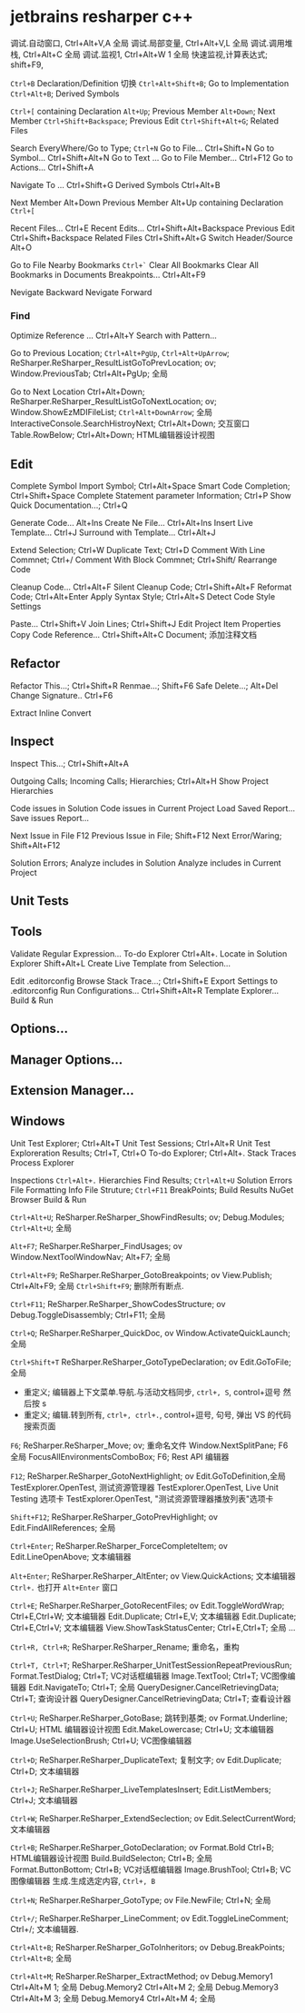 # jetbrains resharper c++

调试.自动窗口, Ctrl+Alt+V,A 全局
调试.局部变量, Ctrl+Alt+V,L 全局
调试.调用堆栈, Ctrl+Alt+C 全局
调试.监视1, Ctrl+Alt+W 1 全局
快速监视,计算表达式; shift+F9, 

`Ctrl+B` Declaration/Definition 切换
`Ctrl+Alt+Shift+B`; Go to Implementation
`Ctrl+Alt+B`; Derived Symbols

`Ctrl+[` containing Declaration
`Alt+Up`; Previous Member
`Alt+Down`; Next  Member
`Ctrl+Shift+Backspace`; Previous Edit
`Ctrl+Shift+Alt+G`; Related Files

Search EveryWhere/Go to Type; `Ctrl+N`
Go to File... Ctrl+Shift+N
Go to Symbol... Ctrl+Shift+Alt+N
Go to Text ...
Go to File Member... Ctrl+F12
Go to Actions... Ctrl+Shift+A

Navigate To ... Ctrl+Shift+G
Derived Symbols Ctrl+Alt+B

Next Member Alt+Down
Previous Member Alt+Up
containing Declaration `Ctrl+[`

Recent Files... Ctrl+E
Recent Edits... Ctrl+Shift+Alt+Backspace
Previous Edit Ctrl+Shift+Backspace
Related Files Ctrl+Shift+Alt+G
Switch Header/Source Alt+O

Go to File Nearby
Bookmarks `` Ctrl+` ``
Clear All Bookmarks
Clear All Bookmarks in Documents
Breakpoints... Ctrl+Alt+F9

Nevigate Backward
Nevigate Forward


### Find

Optimize Reference ... Ctrl+Alt+Y
Search with Pattern...

Go to Previous Location; `Ctrl+Alt+PgUp`, `Ctrl+Alt+UpArrow`; ReSharper.ReSharper_ResultListGoToPrevLocation; ov;
Window.PreviousTab; Ctrl+Alt+PgUp; 全局

Go to Next Location Ctrl+Alt+Down; ReSharper.ReSharper_ResultListGoToNextLocation; ov;
Window.ShowEzMDIFileList; `Ctrl+Alt+DownArrow`; 全局
InteractiveConsole.SearchHistroyNext; Ctrl+Alt+Down; 交互窗口
Table.RowBelow; Ctrl+Alt+Down; HTML编辑器设计视图

## Edit

Complete Symbol
Import Symbol; Ctrl+Alt+Space
Smart Code Completion; Ctrl+Shift+Space
Complete Statement
parameter Information; Ctrl+P
Show Quick Documentation...; Ctrl+Q

Generate Code... Alt+Ins
Create Ne File... Ctrl+Alt+Ins
Insert Live Template... Ctrl+J
Surround with Template... Ctrl+Alt+J

Extend Selection; Ctrl+W
Duplicate Text; Ctrl+D
Comment With Line Commnet; Ctrl+/
Comment With Block Commnet; Ctrl+Shift/
Rearrange Code

Cleanup Code... Ctrl+Alt+F
Silent Cleanup Code; Ctrl+Shift+Alt+F
Reformat Code; Ctrl+Alt+Enter
Apply Syntax Style; Ctrl+Alt+S
Detect Code Style Settings

Paste... Ctrl+Shift+V
Join Lines; Ctrl+Shift+J
Edit Project Item Properties
Copy Code Reference... Ctrl+Shift+Alt+C
Document; 添加注释文档

## Refactor

Refactor This...; Ctrl+Shift+R
Renmae...; Shift+F6
Safe Delete...; Alt+Del
Change Signature.. Ctrl+F6

Extract
Inline
Convert

## Inspect

Inspect This...; Ctrl+Shift+Alt+A

Outgoing Calls;
Incoming Calls;
Hierarchies; Ctrl+Alt+H
Show Project Hierarchies

Code issues in Solution
Code issues in Current Project
Load Saved Report...
Save issues Report...

Next Issue in File F12
Previous Issue in File; Shift+F12
Next Error/Waring; Shift+Alt+F12

Solution Errors;
Analyze includes in Solution
Analyze includes in Current Project

## Unit Tests

## Tools

Validate Regular Expression...
To-do Explorer Ctrl+Alt+.
Locate in Solution Explorer Shift+Alt+L
Create Live Template from Selection...

Edit .editorconfig
Browse Stack Trace...; Ctrl+Shift+E
Export Settings to .editorconfig
Run Configurations... Ctrl+Shift+Alt+R
Template Explorer...
Build & Run

## Options...

## Manager Options...

## Extension Manager...

## Windows

Unit Test Explorer; Ctrl+Alt+T
Unit Test Sessions; Ctrl+Alt+R
Unit Test Exploreration Results; Ctrl+T, Ctrl+O
To-do Explorer; Ctrl+Alt+.
Stack Traces
Process Explorer

Inspections `Ctrl+Alt+.`
Hierarchies
Find Results; `Ctrl+Alt+U`
Solution Errors
File Formatting Info
File Struture; `Ctrl+F11`
BreakPoints;
Build Results
NuGet Browser
Build & Run


`Ctrl+Alt+U`; ReSharper.ReSharper_ShowFindResults; ov;
Debug.Modules; `Ctrl+Alt+U`; 全局

`Alt+F7`; ReSharper.ReSharper_FindUsages; ov
Window.NextToolWindowNav; Alt+F7; 全局


`Ctrl+Alt+F9`; ReSharper.ReSharper_GotoBreakpoints; ov
View.Publish; Ctrl+Alt+F9; 全局
`Ctrl+Shift+F9`; 删除所有断点.


`Ctrl+F11`; ReSharper.ReSharper_ShowCodesStructure; ov
Debug.ToggleDisassembly; Ctrl+F11; 全局


`Ctrl+Q`; ReSharper.ReSharper_QuickDoc, ov 
Window.ActivateQuickLaunch; 全局

`Ctrl+Shift+T` ReSharper.ReSharper_GotoTypeDeclaration; ov 
Edit.GoToFile; 全局

+ 重定义; 编辑器上下文菜单.导航.与活动文档同步, `ctrl+, S`, control+逗号 然后按 s
+ 重定义; 编辑.转到所有, `ctrl+, ctrl+.`, control+逗号, 句号, 弹出 VS 的代码搜索页面

`F6`; ReSharper.ReSharper_Move; ov; 重命名文件
Window.NextSplitPane; F6 全局
FocusAllEnvironmentsComboBox; F6; Rest API 编辑器

`F12`; ReSharper.ReSharper_GotoNextHighlight; ov
Edit.GoToDefinition,全局
TestExplorer.OpenTest, 测试资源管理器
TestExplorer.OpenTest, Live Unit Testing 选项卡
TestExplorer.OpenTest, "测试资源管理器播放列表"选项卡

`Shift+F12`; ReSharper.ReSharper_GotoPrevHighlight; ov 
Edit.FindAllReferences; 全局

`Ctrl+Enter`; ReSharper.ReSharper_ForceCompleteItem; ov 
Edit.LineOpenAbove; 文本编辑器

`Alt+Enter`; ReSharper.ReSharper_AltEnter; ov
View.QuickActions; 文本编辑器
`Ctrl+.` 也打开 `Alt+Enter` 窗口

`Ctrl+E`; ReSharper.ReSharper_GotoRecentFiles; ov 
Edit.ToggleWordWrap; Ctrl+E,Ctrl+W; 文本编辑器
Edit.Duplicate; Ctrl+E,V; 文本编辑器
Edit.Duplicate; Ctrl+E,Ctrl+V; 文本编辑器
View.ShowTaskStatusCenter; Ctrl+E,Ctrl+T; 全局
...

`Ctrl+R, Ctrl+R`; ReSharper.ReSharper_Rename; 重命名，重构

`Ctrl+T, Ctrl+T`; ReSharper.ReSharper_UnitTestSessionRepeatPreviousRun;
Format.TestDialog; Ctrl+T; VC对话框编辑器
Image.TextTool; Ctrl+T; VC图像编辑器
Edit.NavigateTo; Ctrl+T; 全局
QueryDesigner.CancelRetrievingData; Ctrl+T; 查询设计器
QueryDesigner.CancelRetrievingData; Ctrl+T; 查看设计器

`Ctrl+U`; ReSharper.ReSharper_GotoBase; 跳转到基类; ov
Format.Underline; Ctrl+U; HTML 编辑器设计视图
Edit.MakeLowercase; Ctrl+U; 文本编辑器
Image.UseSelectionBrush; Ctrl+U; VC图像编辑器

`Ctrl+D`; ReSharper.ReSharper_DuplicateText; 复制文字; ov
Edit.Duplicate; Ctrl+D; 文本编辑器

`Ctrl+J`; ReSharper.ReSharper_LiveTemplatesInsert; 
Edit.ListMembers; Ctrl+J; 文本编辑器

`Ctrl+W`; ReSharper.ReSharper_ExtendSeclection; ov
Edit.SelectCurrentWord; 文本编辑器

`Ctrl+B`; ReSharper.ReSharper_GotoDeclaration; ov
Format.Bold Ctrl+B; HTML编辑器设计视图
Build.BuildSelecton; Ctrl+B; 全局
Format.ButtonBottom; Ctrl+B; VC对话框编辑器
Image.BrushTool; Ctrl+B; VC图像编辑器
生成.生成选定内容, `Ctrl+, B`

`Ctrl+N`; ReSharper.ReSharper_GotoType; ov
File.NewFile; Ctrl+N; 全局

`Ctrl+/`; ReSharper.ReSharper_LineComment; ov
Edit.ToggleLineComment; Ctrl+/; 文本编辑器.

`Ctrl+Alt+B`; ReSharper.ReSharper_GoToInheritors; ov
Debug.BreakPoints; `Ctrl+Alt+B`; 全局

`Ctrl+Alt+M`; ReSharper.ReSharper_ExtractMethod; ov
Debug.Memory1 Ctrl+Alt+M 1; 全局
Debug.Memory2 Ctrl+Alt+M 2; 全局
Debug.Memory3 Ctrl+Alt+M 3; 全局
Debug.Memory4 Ctrl+Alt+M 4; 全局